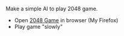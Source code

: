 Make a simple AI to play 2048 game.
  - Open [2048 Game](https://gabrielecirulli.github.io/2048) in browser (My Firefox)
  - Play game "slowly"